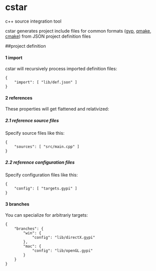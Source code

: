 # cstar
c++ source integration tool

cstar generates project include files for common formats ([gyp](https://gyp.gsrc.io/index.md), [qmake](http://doc.qt.io/qt-4.8/qmake-manual.html), [cmake](https://cmake.org/)) from JSON project
definition files

##project definition

#### 1 import

cstar will recursively process imported definition files: 
```
{
	"import": [ "lib/def.json" ]
}
```

#### 2 references
These properties will get flattened and relativized: 

##### 2.1 reference source files
Specify source files like this:

```
{
	"sources": [ "src/main.cpp" ]
}
```

##### 2.2 reference configuration files
Specify configuration files like this: 
```
{
	"config": [ "targets.gypi" ]
}

```

#### 3 branches
You can specialize for arbitrariy targets: 
```
{
	"branches": {
		"win": {
			"config": "lib/directX.gypi"
		},
		"mac": {
			"config": "lib/openGL.gypi"
		}
	}
}
```



